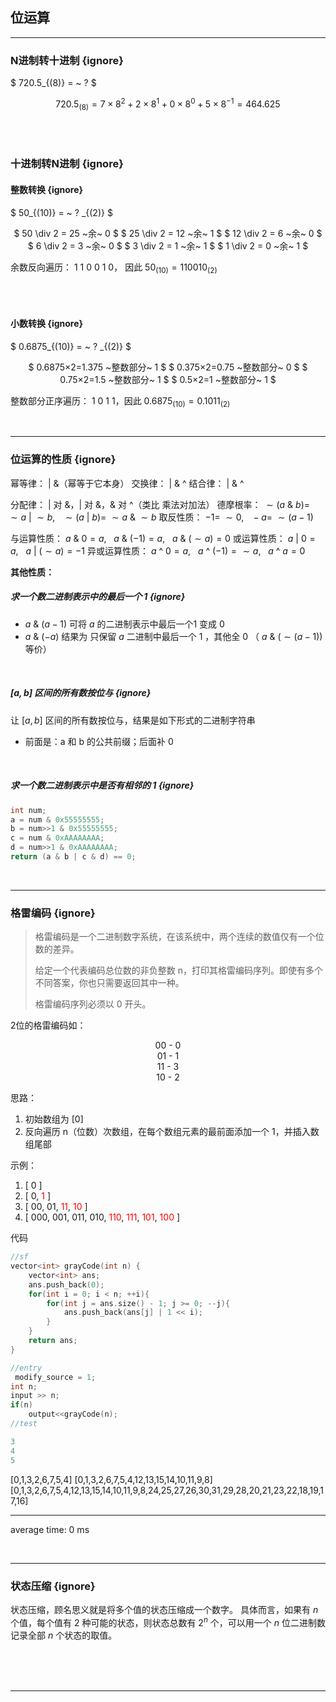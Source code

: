 <!-- @import "_pre.css" -->


## 位运算
<hr class=short>

### N进制转十进制 {ignore}

$ 720.5_{(8)} = ~ ? $

<div align=center>

$720.5_{(8)} = 7×8^{2}+2×8^{1}+0×8^{0}+5×8^{−1} = 464.625$

</div>

<br><br>


### 十进制转N进制 {ignore}

#### 整数转换 {ignore}

$ 50_{(10)} = ~ ? _{(2)} $


<div align=center>

$ 50 \div 2 = 25 ~余~ 0  $
$ 25 \div 2 = 12 ~余~ 1  $
$ 12 \div 2 = 6 ~余~ 0  $
$ 6 \div 2 = 3 ~余~ 0 $
$ 3 \div 2 = 1 ~余~ 1 $
$ 1 \div 2 = 0 ~余~ 1 $

</div>

余数反向遍历： 1 1 0 0 1 0， 因此 $50_{(10)} = 110010_{(2)}$

<br><br>

#### 小数转换 {ignore}

$
0.6875_{(10)} = ~ ? _{(2)}
$

<div align=center>

$ 0.6875×2=1.375 ~整数部分~ 1  $
$ 0.375×2=0.75 ~整数部分~ 0 $
$ 0.75×2=1.5 ~整数部分~ 1 $
$ 0.5×2=1 ~整数部分~ 1 $

</div>


整数部分正序遍历： 1 0 1 1，因此 $0.6875_{(10)} = 0.1011_{(2)}$

<br><hr class=short>

### 位运算的性质 {ignore}

幂等律： | &（幂等于它本身）
交换律： | & ^
结合律： | & ^

分配律： | 对 &，| 对 &，& 对 ^（类比 乘法对加法）
德摩根率： $\sim(a~\&~b) = ~\sim a~ | ~ \sim b, ~ ~ ~\sim(a~|~b) = ~\sim a~ \& ~ \sim b$
取反性质： $-1 =~ \sim 0,~ ~ ~-a = ~\sim (a-1)$

与运算性质： $a ~\&~ 0 = a,~ ~ ~a~\&~(-1)=a,~ ~ ~a~\&~(\sim a)=0$
或运算性质： $a~|~0=a,~ ~ ~a~|~(\sim a)=-1$
异或运算性质： $a ~\^{} ~ 0 = a,~ ~ ~a ~\^{} ~ (-1) = \sim a,~ ~ ~a~\^{}~a=0$

**其他性质：**


##### 求一个数二进制表示中的最后一个 1  {ignore}

- $a ~\&~ (a−1)$ 可将 $a$ 的二进制表示中最后一个1 变成 0
- $a~\&~(-a)$ 结果为 只保留 $a$ 二进制中最后一个 1 ，其他全 0 （ $a ~\&~ (\sim(a-1))$ 等价）

<br>

##### $[a, b]$ 区间的所有数按位与 {ignore}

让 $[a, b]$ 区间的所有数按位与，结果是如下形式的二进制字符串
- 前面是：a 和 b 的公共前缀；后面补 0

<br>

##### 求一个数二进制表示中是否有相邻的 1 {ignore}

```cpp {cmd}
int num;
a = num & 0x55555555;
b = num>>1 & 0x55555555;
c = num & 0xAAAAAAAA;
d = num>>1 & 0xAAAAAAAA;
return (a & b | c & d) == 0;
```

<br><hr class=short>

### 格雷编码 {ignore}

> 格雷编码是一个二进制数字系统，在该系统中，两个连续的数值仅有一个位数的差异。
> 
> 给定一个代表编码总位数的非负整数 n，打印其格雷编码序列。即使有多个不同答案，你也只需要返回其中一种。
> 
> 格雷编码序列必须以 0 开头。

2位的格雷编码如：

<p align="center">00 - 0<br>01 - 1<br>11 - 3<br>10 - 2</p>

思路：
1. 初始数组为 [0]
1. 反向遍历 n（位数）次数组，在每个数组元素的最前面添加一个 1，并插入数组尾部

示例：

1. [ 0 ]
2. [ 0, <font color="red" >1</font> ]
3. [ 00, 01, <font color="red">11</font>, <font color="red">10</font> ]
4. [ 000, 001, 011, 010, <font color="red">110</font>, <font color="red">111</font>, <font color="red">101</font>, <font color="red">100</font> ] 

代码

```cpp {cmd=run}
//sf
vector<int> grayCode(int n) {
    vector<int> ans;
    ans.push_back(0);
    for(int i = 0; i < n; ++i){
        for(int j = ans.size() - 1; j >= 0; --j){
            ans.push_back(ans[j] | 1 << i);
        }
    }
    return ans;
}
```
```cpp {cmd="run" continue hide}
//entry
 modify_source = 1;
int n;
input >> n;
if(n)
    output<<grayCode(n);
//test
```
```cpp {cmd="run" continue  modify_source}
3
4
5
```

<!-- code_chunk_output -->

<div class=code-output> 

[0,1,3,2,6,7,5,4]
[0,1,3,2,6,7,5,4,12,13,15,14,10,11,9,8]
[0,1,3,2,6,7,5,4,12,13,15,14,10,11,9,8,24,25,27,26,30,31,29,28,20,21,23,22,18,19,17,16]

<hr class=code-hr> average time: 0 ms


</div> 



<!-- /code_chunk_output -->

<br><hr class=short>

### 状态压缩 {ignore}

状态压缩，顾名思义就是将多个值的状态压缩成一个数字。
具体而言，如果有 $n$ 个值，每个值有 2 种可能的状态，则状态总数有 $2^n$ 个，可以用一个 $n$ 位二进制数记录全部 $n$ 个状态的取值。





<br>
<br>
<br>

---
